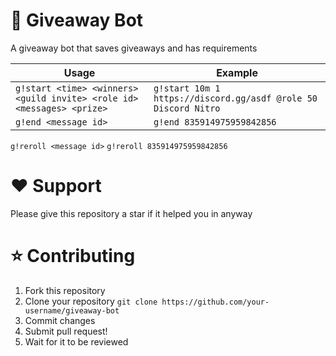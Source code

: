 # 🎉 Giveaway Bot

A giveaway bot that saves giveaways and has requirements

Usage | Example
----- | -------
`g!start <time> <winners> <guild invite> <role id> <messages> <prize>` | `g!start 10m 1 https://discord.gg/asdf @role 50 Discord Nitro`
`g!end <message id>` | `g!end 835914975959842856`
`g!reroll <message id>` `g!reroll 835914975959842856`

# ❤️ Support
Please give this repository a star if it helped you in anyway

# ⭐ Contributing

1) Fork this repository 
2) Clone your repository `git clone https://github.com/your-username/giveaway-bot`
3) Commit changes 
4) Submit pull request!
5) Wait for it to be reviewed

